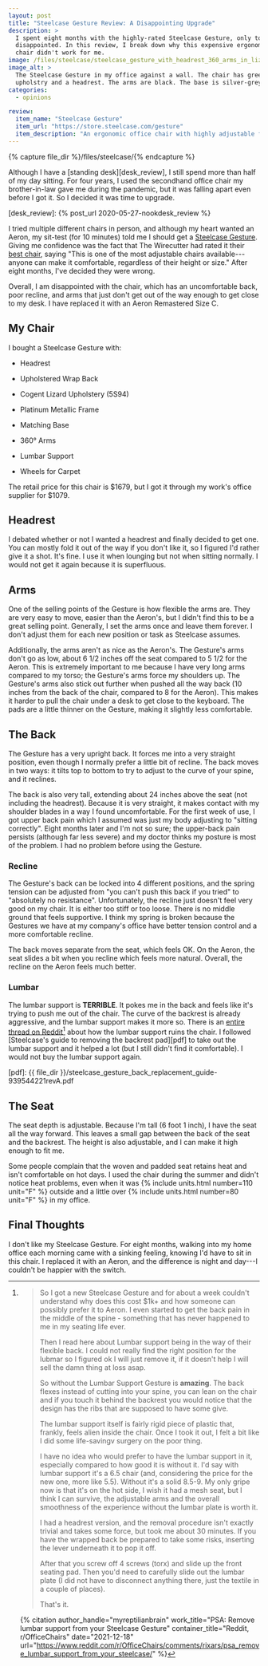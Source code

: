 ```yaml
---
layout: post
title: "Steelcase Gesture Review: A Disappointing Upgrade"
description: >
  I spent eight months with the highly-rated Steelcase Gesture, only to be
  disappointed. In this review, I break down why this expensive ergonomic
  chair didn't work for me.
image: /files/steelcase/steelcase_gesture_with_headrest_360_arms_in_lizard.jpg
image_alt: >
  The Steelcase Gesture in my office against a wall. The chair has green
  upholstry and a headrest. The arms are black. The base is silver-grey.
categories:
  - opinions

review:
  item_name: "Steelcase Gesture"
  item_url: "https://store.steelcase.com/gesture"
  item_description: "An ergonomic office chair with highly adjustable features."
---
```


{% capture file_dir %}/files/steelcase/{% endcapture %}

Although I have a [standing desk][desk_review], I still spend more than half
of my day sitting. For four years, I used the secondhand office chair my
brother-in-law gave me during the pandemic, but it was falling apart even
before I got it. So I decided it was time to upgrade.

[desk_review]: {% post_url 2020-05-27-nookdesk_review %}

I tried multiple different chairs in person, and although my heart wanted an
Aeron, my sit-test (for 10 minutes) told me I should get a [Steelcase
Gesture][sc_gesture]. Giving me confidence was the fact that The Wirecutter
had rated it their [best chair][wirecutter], saying "This is one of the most
adjustable chairs available---anyone can make it comfortable, regardless of
their height or size." After eight months, I've decided they were wrong.

[sc_gesture]: https://store.steelcase.com/gesture
[wirecutter]: https://www.nytimes.com/wirecutter/reviews/best-office-chair/

Overall, I am disappointed with the chair, which has an uncomfortable back,
poor recline, and arms that just don't get out of the way enough to get close
to my desk. I have replaced it with an Aeron Remastered Size C.

## My Chair

I bought a Steelcase Gesture with:

- Headrest

- Upholstered Wrap Back

- Cogent Lizard Upholstery (5S94)

- Platinum Metallic Frame

- Matching Base

- 360° Arms

- Lumbar Support

- Wheels for Carpet

The retail price for this chair is $1679, but I got it through my work's
office supplier for $1079.

## Headrest

I debated whether or not I wanted a headrest and finally decided to get one.
You can mostly fold it out of the way if you don't like it, so I figured I'd
rather give it a shot. It's fine. I use it when lounging but not when sitting
normally. I would not get it again because it is superfluous.

## Arms

One of the selling points of the Gesture is how flexible the arms are. They
are very easy to move, easier than the Aeron's, but I didn't find this to be a
great selling point. Generally, I set the arms once and leave them forever. I
don't adjust them for each new position or task as Steelcase assumes.

Additionally, the arms aren't as nice as the Aeron's. The Gesture's arms don't
go as low, about 6 1/2 inches off the seat compared to 5 1/2 for the Aeron.
This is extremely important to me because I have very long arms compared to my
torso; the Gesture's arms force my shoulders up. The Gesture's arms also stick
out further when pushed all the way back (10 inches from the back of the
chair, compared to 8 for the Aeron). This makes it harder to pull the chair
under a desk to get close to the keyboard. The pads are a little thinner on
the Gesture, making it slightly less comfortable.

## The Back

The Gesture has a very upright back. It forces me into a very straight
position, even though I normally prefer a little bit of recline. The back
moves in two ways: it tilts top to bottom to try to adjust to the curve of
your spine, and it reclines.

The back is also very tall, extending about 24 inches above the seat (not
including the headrest). Because it is very straight, it makes contact with my
shoulder blades in a way I found uncomfortable. For the first week of use, I
got upper back pain which I assumed was just my body adjusting to "sitting
correctly". Eight months later and I'm not so sure; the upper-back pain
persists (although far less severe) and my doctor thinks my posture is most of
the problem. I had no problem before using the Gesture.

### Recline

The Gesture's back can be locked into 4 different positions, and the spring
tension can be adjusted from "you can't push this back if you tried" to
"absolutely no resistance". Unfortunately, the recline just doesn't feel very
good on my chair. It is either too stiff or too loose. There is no middle
ground that feels supportive. I think my spring is broken because the Gestures
we have at my company's office have better tension control and a more
comfortable recline.

The back moves separate from the seat, which feels OK. On the Aeron, the seat
slides a bit when you recline which feels more natural. Overall, the recline
on the Aeron feels much better.

### Lumbar

The lumbar support is **TERRIBLE**. It pokes me in the back and feels like
it's trying to push me out of the chair. The curve of the backrest is already
aggressive, and the lumbar support makes it more so. There is an [entire
thread on Reddit][reddit][^reddit] about how the lumbar support ruins the
chair. I followed [Steelcase's guide to removing the backrest pad][pdf] to
take out the lumbar support and it helped a lot (but I still didn't find it
comfortable). I would not buy the lumbar support again.

[reddit]: https://www.reddit.com/r/OfficeChairs/comments/rixars/psa_remove_lumbar_support_from_your_steelcase/
[pdf]: {{ file_dir }}/steelcase_gesture_back_replacement_guide-939544221revA.pdf

[^reddit]:
    > So I got a new Steelcase Gesture and for about a week couldn't
    > understand why does this cost $1k+ and how someone can possibly prefer
    > it to Aeron. I even started to get the back pain in the middle of the
    > spine - something that has never happened to me in my seating life ever.
    >
    > Then I read here about Lumbar support being in the way of their flexible
    > back. I could not really find the right position for the lubmar so I
    > figured ok I will just remove it, if it doesn't help I will sell the
    > damn thing at loss asap.
    >
    > So without the Lumbar Support Gesture is **amazing**. The back flexes
    > instead of cutting into your spine, you can lean on the chair and if you
    > touch it behind the backrest you would notice that the design has the
    > ribs that are supposed to have some give.
    >
    > The lumbar support itself is fairly rigid piece of plastic that,
    > frankly, feels alien inside the chair. Once I took it out, I felt a bit
    > like I did some life-savingv surgery on the poor thing.
    >
    > I have no idea who would prefer to have the lumbar support in it,
    > especially compared to how good it is without it. I'd say with lumbar
    > support it's a 6.5 chair (and, considering the price for the new one,
    > more like 5.5). Without it's a solid 8.5-9. My only gripe now is that
    > it's on the hot side, I wish it had a mesh seat, but I think I can
    > survive, the adjustable arms and the overall smoothness of the
    > experience without the lumbar plate is worth it.
    >
    > I had a headrest version, and the removal procedure isn't exactly
    > trivial and takes some force, but took me about 30 minutes. If you have
    > the wrapped back be prepared to take some risks, inserting the lever
    > underneath it to pop it off.
    >
    > After that you screw off 4 screws (torx) and slide up the front seating
    > pad. Then you'd need to carefully slide out the lumbar plate (I did not
    > have to disconnect anything there, just the textile in a couple of
    > places).
    >
    > That's it.

    {% citation
      author_handle="myreptilianbrain"
      work_title="PSA: Remove lumbar support from your Steelcase Gesture"
      container_title="Reddit, r/OfficeChairs"
      date="2021-12-18"
      url="https://www.reddit.com/r/OfficeChairs/comments/rixars/psa_remove_lumbar_support_from_your_steelcase/"
    %}

## The Seat

The seat depth is adjustable. Because I'm tall (6 foot 1 inch), I have the
seat all the way forward. This leaves a small gap between the back of the seat
and the backrest. The height is also adjustable, and I can make it high enough
to fit me.

Some people complain that the woven and padded seat retains heat and isn't
comfortable on hot days. I used the chair during the summer and didn't notice
heat problems, even when it was {% include units.html number=110 unit="F" %} outside
and a little over {% include units.html number=80 unit="F" %} in my office.

## Final Thoughts

I don't like my Steelcase Gesture. For eight months, walking into my home
office each morning came with a sinking feeling, knowing I'd have to sit in
this chair. I replaced it with an Aeron, and the difference is night and
day---I couldn't be happier with the switch.
